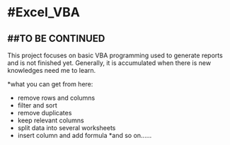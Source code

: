 #Excel_VBA
===

##TO BE CONTINUED
---


This project focuses on basic VBA programming used to generate reports and is not finished yet. Generally, it is accumulated when there is new knowledges need me to learn. 

*what you can get from here:

* remove rows and columns
* filter and sort
* remove duplicates
* keep relevant columns
* split data into several worksheets
* insert column and add formula
*and so on......


